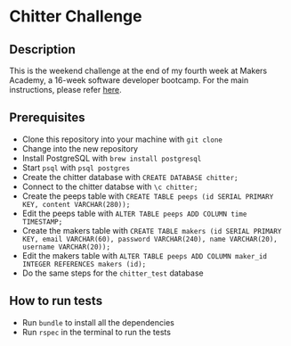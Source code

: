 # Chitter Challenge

Description
-------

This is the weekend challenge at the end of my fourth week at Makers Academy, a 16-week software developer bootcamp. For the main instructions, please refer [here](https://github.com/AndreaDiotallevi/chitter-challenge/blob/master/INSTRUCTIONS.md).

Prerequisites
-------

* Clone this repository into your machine with ```git clone```
* Change into the new repository
* Install PostgreSQL with ```brew install postgresql```
* Start ```psql``` with ```psql postgres```
* Create the chitter database with ```CREATE DATABASE chitter;```
* Connect to the chitter databse with ```\c chitter;```
* Create the peeps table with ```CREATE TABLE peeps (id SERIAL PRIMARY KEY, content VARCHAR(280));```
* Edit the peeps table with ```ALTER TABLE peeps ADD COLUMN time TIMESTAMP;```
* Create the makers table with ```CREATE TABLE makers (id SERIAL PRIMARY KEY, email VARCHAR(60), password VARCHAR(240), name VARCHAR(20), username VARCHAR(20));```
* Edit the makers table with ```ALTER TABLE peeps ADD COLUMN maker_id INTEGER REFERENCES makers (id);```
* Do the same steps for the ```chitter_test``` database

How to run tests
-------

* Run ```bundle``` to install all the dependencies
* Run ```rspec``` in the terminal to run the tests